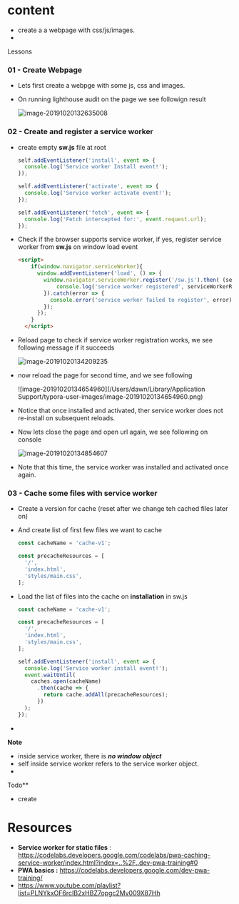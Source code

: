 # content
- create a a webpage with css/js/images.
-



Lessons

### 01 - Create Webpage

- Lets first create a webpge with some js, css and images.

- On running lighthouse audit on the page we see followign result

  ![image-20191020132635008](/Users/dawn/Documents/projects/service-workers/docs:images/01-create-project-audit.png)

### 02 - Create and register a service worker

- create empty **sw.js** file at root

  ```javascript
  self.addEventListener('install', event => {
    console.log('Service worker Install event!');
  });
  
  self.addEventListener('activate', event => {
    console.log('Service worker activate event!');
  });
  
  self.addEventListener('fetch', event => {
    console.log('Fetch intercepted for:', event.request.url);
  });
  ```

- Check if the browser supports service worker, if yes, register service worker from **sw.js** on window load event

  ```html
  <script>
      if(window.navigator.serviceWorker){
        window.addEventListener('load', () => {
          window.navigator.serviceWorker.register('/sw.js').then( (serviceWorkerRegistration) => {
              console.log('service worker registered', serviceWorkerRegistration);
          }).catch(error => {
            console.error('service worker failed to register', error)
          });
        });
      }
    </script>
  ```



- Reload page to check if service worker registration works, we see following message if it succeeds 

  ![image-20191020134209235](/Users/dawn/Documents/projects/service-workers/docs:images/02-sw-register-success.png)



- now reload the page for second time, and we see following 

  ![image-20191020134654960](/Users/dawn/Library/Application Support/typora-user-images/image-20191020134654960.png)

  

- Notice that once installed and activated, ther service worker does not re-install on subsequent reloads.

- Now lets close the page and open url again, we see following on console 

  ![image-20191020134854607](/Users/dawn/Documents/projects/service-workers/docs:images/02-sw-register-open-close-again.png)

- Note that this time, the service worker was installed and activated once again.



### 03 - Cache some files with service worker

- Create a version for cache (reset after we change teh cached files later on)

- And create list of first few files we want to cache

  ```javascript
  const cacheName = 'cache-v1';
  
  const precacheResources = [
    '/',
    'index.html',
    'styles/main.css',
  ];
  ```

  

- Load the list of files into the cache on **installation** in sw.js

  ```javascript
  const cacheName = 'cache-v1';
  
  const precacheResources = [
    '/',
    'index.html',
    'styles/main.css',
  ];
  
  self.addEventListener('install', event => {
    console.log('Service worker install event!');
    event.waitUntil(
      caches.open(cacheName)
        .then(cache => {
          return cache.addAll(precacheResources);
        })
    );
  });
  ```

  

- 

**Note**

- inside service worker, there is ***no window object***
- self inside service worker refers to the service worker object.
- 


Todo**

- create



# Resources

- **Service worker for static files** : https://codelabs.developers.google.com/codelabs/pwa-caching-service-worker/index.html?index=..%2F..dev-pwa-training#0
- **PWA basics :** https://codelabs.developers.google.com/dev-pwa-training/
- https://www.youtube.com/playlist?list=PLNYkxOF6rcIB2xHBZ7opgc2Mv009X87Hh

